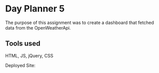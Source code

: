 # Day Planner 5
The purpose of this assignment was to create a dashboard that fetched data from the OpenWeatherApi.
## Tools used 
HTML, JS, jQuery, CSS

Deployed Site: 
